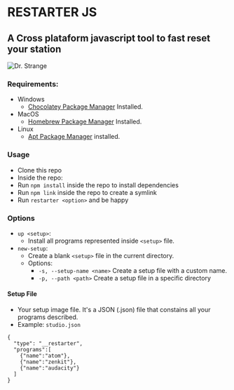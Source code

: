 # RESTARTER JS
## A Cross plataform javascript tool to fast reset your station
![Dr. Strange](https://i.ytimg.com/vi/OYEfs8hUUu4/maxresdefault.jpg)
### Requirements:
* Windows
  - [Chocolatey Package Manager]('https://chocolatey.org/') Installed.
* MacOS
  - [Homebrew Package Manager]('https://brew.sh') Installed.
* Linux
  - [Apt Package Manager](https://askubuntu.com/questions/860375/installing-apt-get') installed.

### Usage
* Clone this repo
* Inside the repo:
* Run `npm install` inside the repo to install dependencies
* Run `npm link` inside the repo to create a symlink
* Run `restarter <option>` and be happy

### Options
* `up <setup>`:
  - Install all programs represented inside `<setup>` file.
* `new-setup`:
  - Create a blank `<setup>` file in the current directory.
  - Options:
    - `-s, --setup-name <name>`  Create a setup file with a custom name.
    - `-p, --path <path>`        Create a setup file in a specific directory


#### Setup File
* Your setup image file. It's a JSON (.json) file that constains all your programs described.
* Example: `studio.json`
```
{
  "type": "__restarter",
  "programs":[
    {"name":"atom"},
    {"name":"zenkit"},
    {"name":"audacity"}
  ]
}
```
